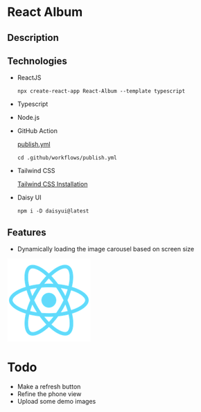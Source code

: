 # React Album

## Description

## Technologies
- ReactJS
    ```
    npx create-react-app React-Album --template typescript
    ```
- Typescript

- Node.js 

- GitHub Action

    [publish.yml](./.github/workflows/publish.yml)
    ```
    cd .github/workflows/publish.yml
    ```
- Tailwind CSS

    [Tailwind CSS Installation](https://tailwindcss.com/docs/installation)
    
- Daisy UI
    ```
    npm i -D daisyui@latest
    ```

## Features
- Dynamically loading the image carousel based on screen size

![phone view](./public/logo192.png)


# Todo
- Make a refresh button
- Refine the phone view
- Upload some demo images





